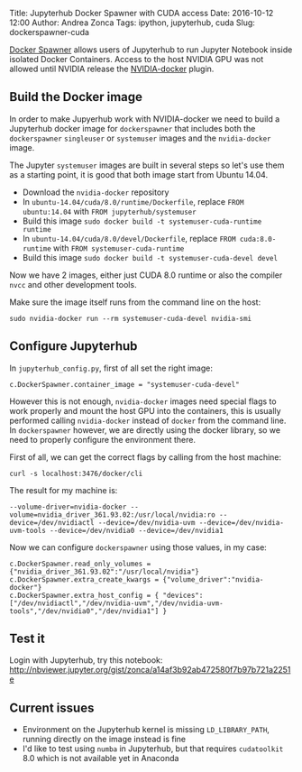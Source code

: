 Title: Jupyterhub Docker Spawner with CUDA access
Date: 2016-10-12 12:00
Author: Andrea Zonca
Tags: ipython, jupyterhub, cuda
Slug: dockerspawner-cuda

[Docker Spawner](https://github.com/jupyterhub/dockerspawner) allows users of Jupyterhub to run Jupyter Notebook inside isolated Docker Containers.
Access to the host NVIDIA GPU was not allowed until NVIDIA release the [NVIDIA-docker](https://github.com/NVIDIA/nvidia-docker) plugin.

## Build the Docker image

In order to make Jupyerhub work with NVIDIA-docker we need to build a Jupyterhub docker image for `dockerspawner` that includes both the `dockerspawner` `singleuser` or `systemuser` images and the `nvidia-docker` image.

The Jupyter `systemuser` images are built in several steps so let's use them as a starting point, it is good that both image start from Ubuntu 14.04.

* Download the `nvidia-docker` repository
* In `ubuntu-14.04/cuda/8.0/runtime/Dockerfile`, replace `FROM ubuntu:14.04` with `FROM jupyterhub/systemuser`
* Build this image `sudo docker build -t systemuser-cuda-runtime runtime`
* In `ubuntu-14.04/cuda/8.0/devel/Dockerfile`, replace `FROM cuda:8.0-runtime` with `FROM systemuser-cuda-runtime`
* Build this image `sudo docker build -t systemuser-cuda-devel devel`

Now we have 2 images, either just CUDA 8.0 runtime or also the compiler `nvcc` and other development tools.

Make sure the image itself runs from the command line on the host:

    sudo nvidia-docker run --rm systemuser-cuda-devel nvidia-smi 

## Configure Jupyterhub

In `jupyterhub_config.py`, first of all set the right image:

    c.DockerSpawner.container_image = "systemuser-cuda-devel"
    
However this is not enough, `nvidia-docker` images need special flags to work properly and mount the host GPU into the containers, this is usually performed calling `nvidia-docker` instead of `docker` from the command line.
In `dockerspawner` however, we are directly using the docker library, so we need to properly configure the environment there.

First of all, we can get the correct flags by calling from the host machine:

    curl -s localhost:3476/docker/cli

The result for my machine is:

    --volume-driver=nvidia-docker --volume=nvidia_driver_361.93.02:/usr/local/nvidia:ro --device=/dev/nvidiactl --device=/dev/nvidia-uvm --device=/dev/nvidia-uvm-tools --device=/dev/nvidia0 --device=/dev/nvidia1
    
Now we can configure `dockerspawner` using those values, in my case:

```
c.DockerSpawner.read_only_volumes = {"nvidia_driver_361.93.02":"/usr/local/nvidia"}
c.DockerSpawner.extra_create_kwargs = {"volume_driver":"nvidia-docker"}
c.DockerSpawner.extra_host_config = { "devices":["/dev/nvidiactl","/dev/nvidia-uvm","/dev/nvidia-uvm-tools","/dev/nvidia0","/dev/nvidia1"] }
```

## Test it

Login with Jupyterhub, try this notebook: http://nbviewer.jupyter.org/gist/zonca/a14af3b92ab472580f7b97b721a2251e

## Current issues

* Environment on the Jupyterhub kernel is missing `LD_LIBRARY_PATH`, running directly on the image instead is fine
* I'd like to test using `numba` in Jupyterhub, but that requires `cudatoolkit` 8.0 which is not available yet in Anaconda
